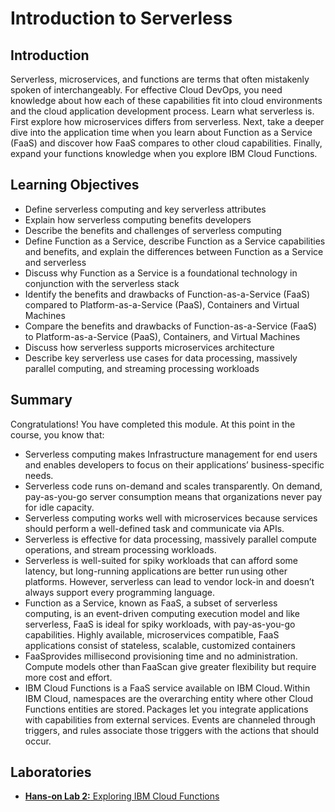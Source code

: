 # Introduction to Serverless
## Introduction
Serverless, microservices, and functions are terms that often mistakenly spoken of interchangeably. For effective Cloud DevOps, you need knowledge about how each of these capabilities fit into cloud environments and the cloud application development process. Learn what serverless is. First explore how microservices differs from serverless. Next, take a deeper dive into the application time when you learn about Function as a Service (FaaS) and discover how FaaS compares to other cloud capabilities. Finally, expand your functions knowledge when you explore IBM Cloud Functions.

## Learning Objectives
* Define serverless computing and key serverless attributes
* Explain how serverless computing benefits developers
* Describe the benefits and challenges of serverless computing
* Define Function as a Service, describe Function as a Service capabilities and benefits, and explain the differences between Function as a Service and serverless
* Discuss why Function as a Service is a foundational technology in conjunction with the serverless stack
* Identify the benefits and drawbacks of Function-as-a-Service (FaaS) compared to Platform-as-a-Service (PaaS), Containers and Virtual Machines
* Compare the benefits and drawbacks of Function-as-a-Service (FaaS) to Platform-as-a-Service (PaaS), Containers, and Virtual Machines
* Discuss how serverless supports microservices architecture
* Describe key serverless use cases for data processing, massively parallel computing, and streaming processing workloads

## Summary
Congratulations! You have completed this module. At this point in the course, you know that:
* Serverless computing makes Infrastructure management for end users and enables developers to focus on their applications’ business-specific needs.
* Serverless code runs on-demand and scales transparently. On demand, pay-as-you-go server consumption means that organizations never pay for idle capacity.
* Serverless computing works well with microservices because services should perform a well-defined task and communicate via APIs. 
* Serverless is effective for data processing, massively parallel compute operations, and stream processing workloads. 
* Serverless is well-suited for spiky workloads that can afford some latency, but long-running applications are better run using other platforms. However, serverless can lead to vendor lock-in and doesn’t always support every programming language.
* Function as a Service, known as FaaS, a subset of serverless computing, is an event-driven computing execution model and like serverless, FaaS is ideal for spiky workloads, with pay-as-you-go capabilities. Highly available, microservices compatible, FaaS applications consist of stateless, scalable, customized containers
* FaaSprovides millisecond provisioning time and no administration. Compute models other than FaaScan give greater flexibility but require more cost and effort.
* IBM Cloud Functions is a FaaS service available on IBM Cloud. Within IBM Cloud, namespaces are the overarching entity where other Cloud Functions entities are stored. Packages let you integrate applications with capabilities from external services. Events are channeled through triggers, and rules associate those triggers with the actions that should occur.

## Laboratories
* [**Hans-on Lab 2:** Exploring IBM Cloud Functions](./files/Exploring_IBM_Cloud_Functions.pdf)
